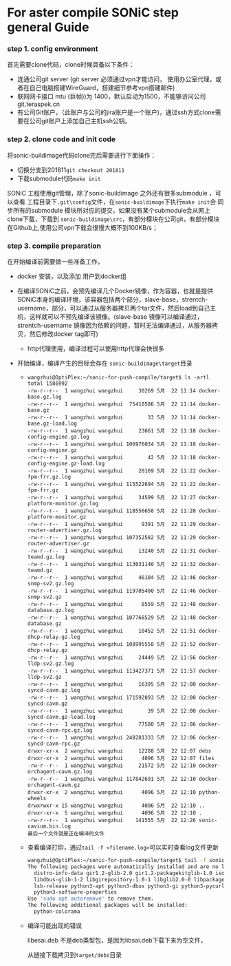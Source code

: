 

# For aster compile  SONiC step general Guide



### step 1. config  environment 

首先需要clone代码，clone时候具备以下条件：

- 连通公司git server (git server 必须通过vpn才能访问， 使用办公室代理，或者在自己电脑搭建WireGuard，搭建细节参考vpn搭建邮件)
- 联网网卡接口 mtu (巨帧))为 1400，默认启动为1500，不能够访问公司git.teraspek.cn
- 有公司Git账户，（此账户与公司的jira账户是一个账户)，通过ssh方式clone需要在公司git账户上添加自己主机ssh公钥。



### step 2. clone code and init code

将sonic-buildimage代码clone完后需要进行下面操作：

- 切换分支到201811`git checkout 201811`
- 下载submodule代码`make init`

SONiC 工程使用git管理，除了sonic-buildimage 之外还有很多submodule ，可以查看 工程目录下`.git\config`文件，在`sonic-buildimage`下执行`make init`会·同步所有的submodule 模块所对应的提交，如果没有某个submodule会从网上clone下载，下载到 `sonic-buildimage\src`，有部分模块在公司git，有部分模块在Github上,使用公司vpn下载会很慢大概不到100KB/s；



### step 3. compile preparation

在开始编译前需要做一些准备工作，

- docker 安装，以及添加 用户到docker组

- 在编译SONiC之前，会预先编译几个Docker镜像，作为容器，也就是提供SONiC本身的编译环境，该容器包括两个部分，slave-base，strentch-username，部分，可以通过从服务器拷贝两个tar文件，然后load到自己主机，这样就可以不预先编译该镜像。(slave-base 镜像可以编译通过，strentch-username 镜像因为依赖的问题，暂时无法编译通过，从服务器拷贝，然后修改docker tag即可)

  - http代理使用，编译过程可以使用http代理会快很多

- 开始编译，编译产生的目标会存在 `sonic-buildimage\target`目录

  - ```shell
    wangzhui@OptiPlex:~/sonic-for-push-compile/target$ ls -artl
    total 1586992
    -rw-r--r--  1 wangzhui wangzhui     30269 5月  22 11:14 docker-base.gz.log
    -rw-r--r--  1 wangzhui wangzhui  75410586 5月  22 11:14 docker-base.gz
    -rw-r--r--  1 wangzhui wangzhui        33 5月  22 11:14 docker-base.gz-load.log
    -rw-r--r--  1 wangzhui wangzhui     23661 5月  22 11:18 docker-config-engine.gz.log
    -rw-r--r--  1 wangzhui wangzhui 106976034 5月  22 11:18 docker-config-engine.gz
    -rw-r--r--  1 wangzhui wangzhui        42 5月  22 11:18 docker-config-engine.gz-load.log
    -rw-r--r--  1 wangzhui wangzhui     20169 5月  22 11:22 docker-fpm-frr.gz.log
    -rw-r--r--  1 wangzhui wangzhui 115522694 5月  22 11:22 docker-fpm-frr.gz
    -rw-r--r--  1 wangzhui wangzhui     34599 5月  22 11:27 docker-platform-monitor.gz.log
    -rw-r--r--  1 wangzhui wangzhui 118556658 5月  22 11:28 docker-platform-monitor.gz
    -rw-r--r--  1 wangzhui wangzhui      9391 5月  22 11:29 docker-router-advertiser.gz.log
    -rw-r--r--  1 wangzhui wangzhui 107352582 5月  22 11:29 docker-router-advertiser.gz
    -rw-r--r--  1 wangzhui wangzhui     13240 5月  22 11:31 docker-teamd.gz.log
    -rw-r--r--  1 wangzhui wangzhui 113031140 5月  22 11:32 docker-teamd.gz
    -rw-r--r--  1 wangzhui wangzhui     46104 5月  22 11:46 docker-snmp-sv2.gz.log
    -rw-r--r--  1 wangzhui wangzhui 119705400 5月  22 11:46 docker-snmp-sv2.gz
    -rw-r--r--  1 wangzhui wangzhui      8559 5月  22 11:48 docker-database.gz.log
    -rw-r--r--  1 wangzhui wangzhui 107768529 5月  22 11:48 docker-database.gz
    -rw-r--r--  1 wangzhui wangzhui     10452 5月  22 11:51 docker-dhcp-relay.gz.log
    -rw-r--r--  1 wangzhui wangzhui 108995558 5月  22 11:52 docker-dhcp-relay.gz
    -rw-r--r--  1 wangzhui wangzhui     24449 5月  22 11:56 docker-lldp-sv2.gz.log
    -rw-r--r--  1 wangzhui wangzhui 113427371 5月  22 11:57 docker-lldp-sv2.gz
    -rw-r--r--  1 wangzhui wangzhui     16395 5月  22 12:00 docker-syncd-cavm.gz.log
    -rw-r--r--  1 wangzhui wangzhui 171592893 5月  22 12:00 docker-syncd-cavm.gz
    -rw-r--r--  1 wangzhui wangzhui        39 5月  22 12:00 docker-syncd-cavm.gz-load.log
    -rw-r--r--  1 wangzhui wangzhui     77580 5月  22 12:06 docker-syncd-cavm-rpc.gz.log
    -rw-r--r--  1 wangzhui wangzhui 248281333 5月  22 12:06 docker-syncd-cavm-rpc.gz
    drwxr-xr-x  2 wangzhui wangzhui     12288 5月  22 12:07 debs
    drwxr-xr-x  2 wangzhui wangzhui      4096 5月  22 12:07 files
    -rw-r--r--  1 wangzhui wangzhui     21572 5月  22 12:10 docker-orchagent-cavm.gz.log
    -rw-r--r--  1 wangzhui wangzhui 117842691 5月  22 12:10 docker-orchagent-cavm.gz
    drwxr-xr-x  2 wangzhui wangzhui      4096 5月  22 12:10 python-wheels
    drwxrwxr-x 15 wangzhui wangzhui      4096 5月  22 12:10 ..
    drwxr-xr-x  5 wangzhui wangzhui      4096 5月  22 12:10 .
    -rw-r--r--  1 wangzhui wangzhui    141555 5月  22 12:26 sonic-cavium.bin.log
    最后一个文件就是正在编译的文件
    ```
    
  - 查看编译打印，通过`tail -f <filename.log>`可以实时查看log文件更新

    ```bash
    wangzhui@OptiPlex:~/sonic-for-push-compile/target$ tail -f sonic-cavium.bin.log 
    The following packages were automatically installed and are no longer required:
      distro-info-data gir1.2-glib-2.0 gir1.2-packagekitglib-1.0 iso-codes
      libdbus-glib-1-2 libgirepository-1.0-1 libglib2.0-0 libpackagekit-glib2-18
      lsb-release python3-apt python3-dbus python3-gi python3-pycurl
      python3-software-properties
    Use 'sudo apt autoremove' to remove them.
    The following additional packages will be installed:
      python-colorama
    ```

  - 编译可能出现的错误

    libesai.deb 不是deb类型包，是因为libsai.deb下载下来为空文件，

    从链接下载拷贝到`target/debs`目录





